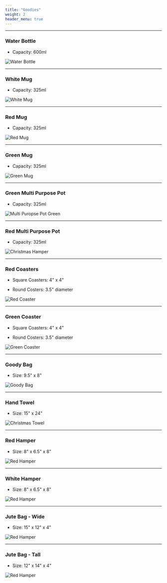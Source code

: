 ```yaml
---
title: "Goodies"
weight: 2
header_menu: true
---
```



---

### Water Bottle 

- Capacity: 600ml


![Water Bottle](images/bottle.webp)

---

### White Mug 
- Capacity: 325ml


![White Mug](images/cups_1.webp)

---
### Red Mug 
- Capacity: 325ml

![Red Mug](images/cup_red.webp)

---

### Green Mug 
- Capacity: 325ml

![Green Mug](images/cup_blue.webp)

---
### Green Multi Purpose Pot 
- Capacity: 325ml

![Multi Puropse Pot Green](images/cup_green.webp)

---
### Red Multi Purpose Pot 
- Capacity: 325ml


![Christmas Hamper](images/cup_red_full.webp)

---

### Red Coasters

- Square Coasters: 4" x 4"

- Round Costers: 3.5" diameter

![Red Coaster](images/coaster_red.webp)

---

### Green Coaster

- Square Coasters: 4" x 4"

- Round Costers: 3.5" diameter

![Green Coaster](images/coaster_green.webp)

---

### Goody Bag

- Size: 9.5" x 8"

![Goody Bag](images/bag.webp)

---
### Hand Towel

- Size: 15" x 24"

![Christmas Towel](images/towel.webp)

---
### Red Hamper

- Size: 8" x 6.5" x 8"

![Red Hamper](images/red_hamper.webp)

---
### White Hamper

- Size: 8" x 6.5" x 8"

![Red Hamper](images/white_hamper.webp)

---
### Jute Bag - Wide

- Size: 15" x 12" x 4"

![Red Hamper](images/wide_jutebag.webp)

---
### Jute Bag - Tall

- Size: 12" x 14" x 4"

![Red Hamper](images/tall_jutebag.webp)
